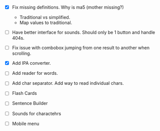 

- [x] Fix missing definitions. Why is ma5 (mother missing?)
  - Traditional vs simplified.
  - Map values to traditional.
- [ ] Have better interface for sounds. Should only be 1 button and handle 404s.
- [ ] Fix issue with combobox jumping from one result to another when scrolling.
- [x] Add IPA converter.
- [ ] Add reader for words.
- [ ] Add char separator. Add way to read individual chars.

- [ ] Flash Cards
- [ ] Sentence Builder
- [ ] Sounds for charactehrs
- [ ] Mobile menu

